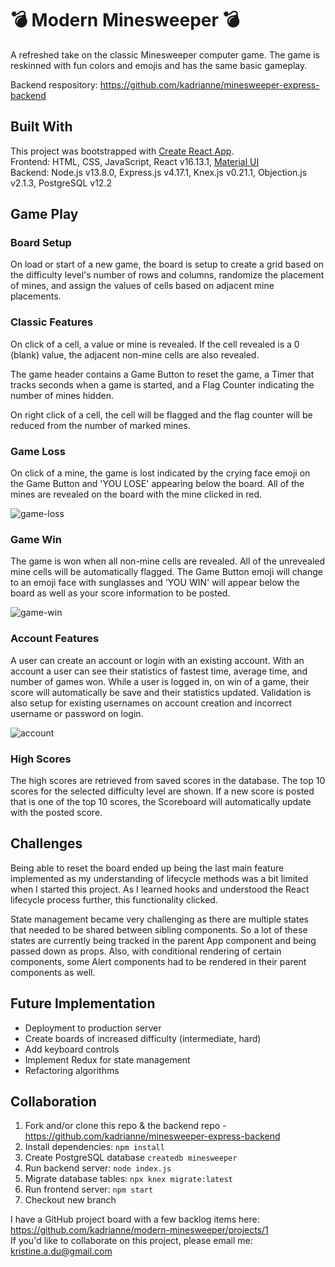 # 💣 Modern Minesweeper 💣

A refreshed take on the classic Minesweeper computer game. The game is reskinned with fun colors and emojis and has the same basic gameplay.

Backend respository: https://github.com/kadrianne/minesweeper-express-backend


## Built With
This project was bootstrapped with [Create React App](https://github.com/facebook/create-react-app).<br>
Frontend: HTML, CSS, JavaScript, React v16.13.1, [Material UI](https://material-ui.com/)<br>
Backend: Node.js v13.8.0, Express.js v4.17.1, Knex.js v0.21.1, Objection.js v2.1.3, PostgreSQL v12.2

## Game Play

### Board Setup

On load or start of a new game, the board is setup to create a grid based on the difficulty level's number of rows and columns, randomize the placement of mines, and assign the values of cells based on adjacent mine placements.

### Classic Features

On click of a cell, a value or mine is revealed. If the cell revealed is a 0 (blank) value, the adjacent non-mine cells are also revealed.

The game header contains a Game Button to reset the game, a Timer that tracks seconds when a game is started, and a Flag Counter indicating the number of mines hidden.

On right click of a cell, the cell will be flagged and the flag counter will be reduced from the number of marked mines.

### Game Loss

On click of a mine, the game is lost indicated by the crying face emoji on the Game Button and 'YOU LOSE' appearing below the board. All of the mines are revealed on the board with the mine clicked in red.

![game-loss](https://res.cloudinary.com/kristine-and-samuel/image/upload/v1588963539/minesweeper/loss.gif)

### Game Win

The game is won when all non-mine cells are revealed. All of the unrevealed mine cells will be automatically flagged. The Game Button emoji will change to an emoji face with sunglasses and 'YOU WIN' will appear below the board as well as your score information to be posted.

![game-win](https://res.cloudinary.com/kristine-and-samuel/image/upload/v1588964201/minesweeper/win.gif)


### Account Features

A user can create an account or login with an existing account. With an account a user can see their statistics of fastest time, average time, and number of games won. While a user is logged in, on win of a game, their score will automatically be save and their statistics updated. Validation is also setup for existing usernames on account creation and incorrect username or password on login.

![account](https://res.cloudinary.com/kristine-and-samuel/image/upload/v1588964874/minesweeper/account.gif)

### High Scores

The high scores are retrieved from saved scores in the database. The top 10 scores for the selected difficulty level are shown. If a new score is posted that is one of the top 10 scores, the Scoreboard will automatically update with the posted score.

## Challenges

Being able to reset the board ended up being the last main feature implemented as my understanding of lifecycle methods was a bit limited when I started this project. As I learned hooks and understood the React lifecycle process further, this functionality clicked.

State management became very challenging as there are multiple states that needed to be shared between sibling components. So a lot of these states are currently being tracked in the parent App component and being passed down as props. Also, with conditional rendering of certain components, some Alert components had to be rendered in their parent components as well.

## Future Implementation
- Deployment to production server
- Create boards of increased difficulty (intermediate, hard)
- Add keyboard controls
- Implement Redux for state management
- Refactoring algorithms

## Collaboration

1. Fork and/or clone this repo & the backend repo - https://github.com/kadrianne/minesweeper-express-backend
2. Install dependencies: `npm install`
3. Create PostgreSQL database `createdb minesweeper`
4. Run backend server: `node index.js`
5. Migrate database tables: `npx knex migrate:latest`
6. Run frontend server: `npm start`
7. Checkout new branch
   
I have a GitHub project board with a few backlog items here: https://github.com/kadrianne/modern-minesweeper/projects/1<br>
If you'd like to collaborate on this project, please email me: kristine.a.du@gmail.com
